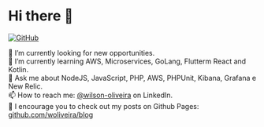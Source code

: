 # Hi there 👋

[![GitHub](https://img.shields.io/github/followers/woliveira.svg?style=social)](https://github.com/woliveira)

🔭 I’m currently looking for new opportunities.  
🌱 I’m currently learning AWS, Microservices, GoLang, Flutterm React and Kotlin.  
💬 Ask me about NodeJS, JavaScript, PHP, AWS, PHPUnit, Kibana, Grafana e New Relic.  
📫 How to reach me: [@wilson-oliveira](https://www.linkedin.com/in/wilson-oliveira-898b0915) on LinkedIn.  
📰 I encourage you to check out my posts on Github Pages: [github.com/woliveira/blog](https://github.com/woliveira/blog) 
